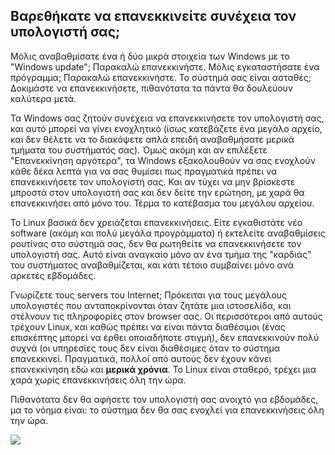<?php require("../../entete.php"); ?> <?php require("../../base.php"); ?> <?php require("../../fonctions.php"); ?>

<div id="corps">

<h2>Βαρεθήκατε να επανεκκινείτε συνέχεια τον υπολογιστή σας;</h2>

Μόλις αναβαθμίσατε ένα ή δύο μικρά στοιχεία των Windows με το  
"Windows update"; Παρακαλώ επανεκκινήστε. Μόλις εγκαταστήσατε ένα πρόγραμμα;
Παρακαλώ επανεκκινήστε. Το σύστημά σας είναι ασταθές; Δοκιμάστε να
επανεκκινήσετε, πιθανότατα τα πάντα θα δουλεύουν καλύτερα μετά.

Τα Windows σας ζητούν συνέχεια να επανεκκινήσετε τον υπολογιστή σας,
και αυτό μπορεί να γίνει ενοχλητικό (ίσως κατεβάζετε ένα μεγάλο αρχείο, 
και δεν θέλετε να το διακόψετε απλά επειδή αναβαθμήσατε μερικά τμήματα
του συστήματός σας). Όμως ακόμη και αν επιλέξετε "Επανεκκίνηση αργότερα",
τα Windows εξακολουθούν να σας ενοχλούν κάθε δέκα λεπτά για να σας θυμίσει
πως πραγματικά πρέπει να επανεκκινήσετε τον υπολογιστή σας. Και αν τύχει
να μην βρίσκεστε μπροστά στον υπολογιστή σας και δεν δείτε την ερώτηση,
με χαρά θα επανεκκινήσει από μόνο του. Τέρμα το κατέβασμα του μεγάλου
αρχείου.

Το Linux βασικά δεν χρειάζεται επανεκκινήσεις. Είτε εγκαθιστάτε νέο
software (ακόμη και πολύ μεγάλα προγράμματα) ή εκτελείτε αναβαθμίσεις ρουτίνας
στο σύστημά σας, δεν θα ρωτηθείτε να επανεκκινήσετε τον υπολογιστή σας.
Αυτό είναι αναγκαίο μόνο αν ένα τμήμα της "καρδιάς" του συστήματος αναβαθμίζεται,
και κάτι τέτοιο συμβαίνει μόνο ανά αρκετές εβδομάδες.

Γνωρίζετε τους servers του Internet; Πρόκειται για τους μεγάλους υπολογιστές
που ανταποκρίνονται όταν ζητάτε μια ιστοσελίδα, και στέλνουν τις πληροφορίες
στον browser σας. Οι περισσότεροι από αυτούς τρέχουν Linux, και καθώς πρέπει να
είναι πάντα διαθέσιμοι (ένας επισκέπτης μπορεί να έρθει οποιαδήποτε στιγμή),
δεν επανεκκινούν πολύ συχνά (οι υπηρεσίες τους δεν είναι διαθέσιμες όταν το
σύστημα επανεκκινεί. Πραγματικά, πολλοί από αυτούς δεν έχουν κάνει επανεκκίνηση
εδώ και <b>μερικά χρόνια</b>. Το Linux είναι σταθερό, τρέχει μια χαρά χωρίς
επανεκκινήσεις όλη την ώρα.

Πιθανότατα δεν θα αφήσετε τον υπολογιστή σας ανοιχτό για εβδομάδες, μα το
νόημα είναι: το σύστημα δεν θα σας ενοχλεί για επανεκκινήσεις όλη την ώρα.

<img src="Images/reboot_all_the_time_thumb.png" />

</div>


